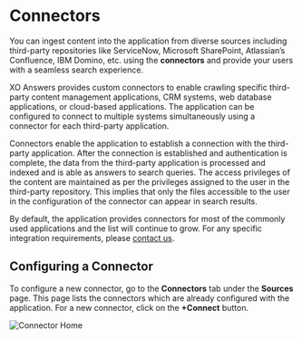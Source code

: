 # Connectors

You can ingest content into the application from diverse sources including third-party repositories like ServiceNow, Microsoft SharePoint, Atlassian’s Confluence, IBM Domino, etc. using the **connectors** and provide your users with a seamless search experience.

XO Answers provides custom connectors to enable crawling specific third-party content management applications, CRM systems, web database applications,  or cloud-based applications. The application can be configured to connect to multiple systems simultaneously using a connector for each third-party application.

Connectors enable the application to establish a connection with the third-party application. After the connection is established and authentication is complete, the data from the third-party application is processed and indexed and is able as answers to search queries. The access privileges of the content are maintained as per the privileges assigned to the user in the third-party repository. This implies that only the files accessible to the user in the configuration of the connector can appear in search results.

By default, the application provides connectors for most of the commonly used applications and the list will continue to grow. For any specific integration requirements, please [contact us](https://kore.ai/contact-us/).

## Configuring a Connector

To configure a new connector, go to the **Connectors** tab under the **Sources** page. This page lists the connectors which are already configured with the application. For a new connector, click on the **+Connect** button.

![Connector Home](../images/connectors/connector-home.png "connector home")
